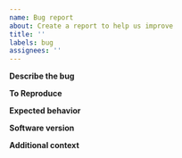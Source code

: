 ```yaml
---
name: Bug report
about: Create a report to help us improve
title: ''
labels: bug
assignees: ''
---
```


**Describe the bug**

<!-- A clear and concise description of what the bug is. -->

**To Reproduce**

<!--
Steps to reproduce the behavior.

- If this is a problem with an npm package, please provide a code snippet and a stacktrace if possible.
- If this is a problem with the CLI, please provide the command(s) you are using and the output.
 -->

**Expected behavior**

<!--
A clear and concise description of what you expected to happen.
-->

**Software version**

<!--
- If this is a problem with an npm package, provide the version you are using in `package.json`.
- If this is a problem with the CLI, provide the output you get with `xata --version`.
-->

**Additional context**

<!--
Add any other context about the problem here.
-->
